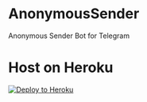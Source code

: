 # AnonymousSender
Anonymous Sender Bot for Telegram

# Host on Heroku
[![Deploy to Heroku](https://www.herokucdn.com/deploy/button.svg)](https://heroku.com/deploy?template=https://github.com/madboy482/AnonymousSender.git) 
